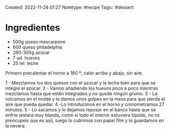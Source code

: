 Created: 2022-11-28 01:27
Notetype: #recipe 
Tags:: #dessert
# Ingredientes

* 500g queso mascarpone
* 600 queso philadelphia
* 260-300g azúcar 
* 7 ud. huevos 
* 25 ml. leche 

Primero precalentar el horno a 180 º, calor arriba y abajo, sin aire.

1 - Mezclamos los dos quesos con el azúcar y la leche bien para que se integre el azúcar.
2 - Vamos añadiendo los huevos poco a poco mientras mezclamos hasta que estén integrados y no quede ningún grumo.
3 - La volcamos en el molde y le damos unos golpes en la mesa para que pierda el aire que pueda quedar.
4 -Lo introducimos en el horno y cronometramos 27 minutos.
5 - Lo sacamos y lo dejamos reposar en el banco hasta que se enfríe (estará muy blanda, como si todo el interior estuviera líquido, no os preocupeis que es así), luego lo cubrimos con papel film y lo guardamos en la nevera.



